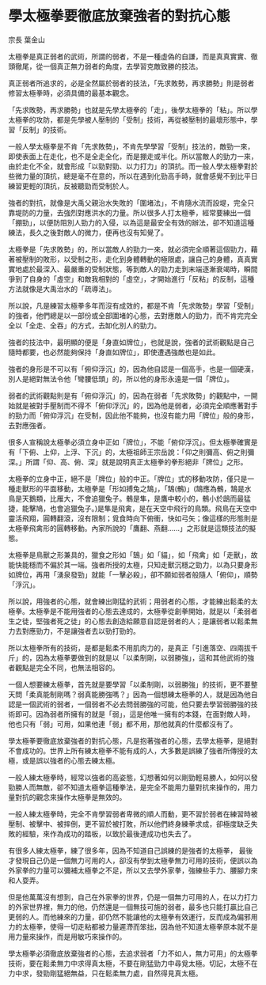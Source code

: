 # 學太極拳要徹底放棄強者的對抗心態

宗長
葉金山

太極拳是真正弱者的武術，所謂的弱者，不是一種虛偽的自謙，而是真真實實、徹頭徹尾，從一個真正無力弱者的角度，去學習克敵致勝的技法。

真正弱者所追求的，必是全然屬於弱者的技法，「先求敗勢，再求勝勢」則是弱者修習太極拳時，必須具備的最基本觀念。

「先求敗勢，再求勝勢」也就是先學太極拳的「走」，後學太極拳的「粘」。所以學太極拳的攻防，都是先學被人壓制的「受制」技術，再從被壓制的最壞形態中，學習「反制」的技術。

一般人學太極拳是不肯「先求敗勢」，不肯先學學習「受制」技法的，敵勁一來，即使表面上在走化，也不是全走全化，而是掤走或半化。所以當敵人的勁力一來，由於走化不全，就會形成「以勁對勁、以力打力」的頂抗。而一般人學太極拳對於些微力量的頂抗，總是毫不在意的，所以在遇到化勁高手時，就會感覺不到比平日練習更輕的頂抗，反被聽勁而受制於人。

強者的對抗，就像是大禹父親治水失敗的「圍堵法」，不肯隨水流而設堤，完全只靠堤防的力量，去強烈對應洪水的力量。所以很多人打太極拳，經常要練出一個「掤勁」，以便防阻別人勁力的入侵，以為這是最安全有效的辦法，卻不知道這種練法，長久之後對敵人的微力，便再也沒有知覺了。

太極拳是「先求敗勢」的，所以當敵人的勁力一來，就必須完全順著這個勁力，藉著被壓制的敗形，以受制之形，走化到身體轉動的極限處，讓自己的身體，真真實實地處於最深入、最嚴重的受制狀態，等到敵人的勁力走到末端逐漸衰竭時，瞬間爭到了自身的「虛空」和敵我相對的「虛空」，才開始進行「反粘」的反制，這種方法就像是大禹治水的「疏導法」。

所以說，凡是練習太極拳多年而沒有成效的，都是不肯「先求敗勢」學習「受制」的強者，他們總是以一部份或全部圍堵的心態，去對應敵人的勁力，而不肯完完全全以「全走、全吞」的方式，去缷化別人的勁力。

強者的技法中，最明顯的便是「身直如牌位」，也就是說，強者的武術觀點是自己隨時都要，也必然能夠保持「身直如牌位」，即使遭遇強敵也是如此。

強者的身形是不可以有「俯仰浮沉」的，因為他自認是一個高手，也是一個硬漢，別人是絕對無法令他「彎腰低頭」的，所以他的身形永遠是一個「牌位」。

弱者的武術觀點則是有「俯仰浮沉」的，因為在弱者「先求敗勢」的觀點中，一開始就是被對手壓制而不得不「俯仰浮沉」的，因為他是弱者，必須完全順應著對手的勁力而「俯仰浮沉」在受制，因此他不能夠，也沒有能力用「牌位」般的身形，去對應強者。

很多人宣稱說太極拳必須立身中正如「牌位」，不能「俯仰浮沉」。但太極拳確實是有「下俯、上仰，上浮、下沉」的，太極祖師王宗岳說：「仰之則彌高、俯之則彌深。」所謂「仰、高、俯、深」就是說明真正太極拳的拳形絕非「牌位」之形。

太極拳的立身中正，絕不是「牌位」般的中正。「牌位」式的移動攻防，僅只是一種走獸形的平面移動，太極拳是「形如搏兔之鵠」，「鵠(鶻)」(鵠應為鶻，鵠是水鳥是天鵝類，比雁大，不會追獵兔子。鶻是隼，是鷹中較小的，鶻小於鴟而最猛捷，能擊鳩，也會追獵兔子。)是隼是飛禽，是在天空中飛行的鳥類。飛鳥在天空中靈活飛翔，圓轉翻滾，沒有限制；覓食時向下俯衝，快如弓矢；像這樣的形態則是太極拳飛禽形的圓轉移動。內家所說的「鷹翻、燕翻......」之形就是這類技法的擬態。

太極拳是鳥獸之形兼具的，獵食之形如「鵠」如「貓」，如「飛禽」如「走獸」，故能快能穩而不偏於其一端。強者所授的太極，只知走獸沉穩之勁力，以為只要身形如牌位，再用「湧泉發勁」就能「一擊必殺」，卻不願如弱者般隨人「俯仰」，順勢「浮沉」。

所以說，用強者的心態，就會練出剛猛的武術；用弱者的心態，才能練出鬆柔的太極拳。太極拳是不能用強者的心態去達成的，太極拳從創拳開始，就是以「柔弱者生之徒，堅強者死之徒」的心態去創造給願意自認是弱者的人；是讓弱者以鬆柔無力去對應勁力，不是讓強者去以勁打勁的。

所以太極拳所有的技術，是都是鬆柔不用肌肉力的，是真正「引進落空、四兩拔千斤」的，因為太極拳要做到的就是以「以柔制剛，以弱勝強」，這和其他武術的強者觀點是完全不同，也無法相容的。

一個人想要練太極拳，首先就是要學習「以柔制剛，以弱勝強」的技術，更不要整天問「柔真能制剛嗎？弱真能勝強嗎？」因為一個想練太極拳的人，就是因為他自認是一個武術的弱者，一個弱者不必去問弱勝強的可能，他只要去學習弱勝強的技術即可。因為弱者所擁有的就是「弱」，這是他唯一擁有的本錢，在面對敵人時，他也只有「弱」可用，如果他連「弱」都不用，那他就真的什麼都沒有了。

學太極拳要徹底放棄強者的對抗心態，凡是抱著強者的心態，去學太極拳，是絕對不會成功的。世界上所有練太極拳不能有成的人，大多數是誤練了強者所傳授的太極，或是誤以強者的心態去練太極。

一般人練太極拳時，經常以強者的高姿態，幻想著如何以剛勁輕易勝人，如何以發勁勝人而無敵，卻不知道太極拳這種拳法，是完全不能用力量對抗來操作的，用力量對抗的觀念來操作太極拳是無效的。

一般人練太極拳時，完全不肯學習弱者卑微的順人而動，更不習於弱者在練習時被壓制、被擊中、被摔倒，更不習於被打敗，所以他們終身練拳求成，卻極度缺乏失敗的經驗，來作為成功的踏板，以致於最後連成功也失去了。

有很多人練太極拳，練了很多年，因為不知道自己誤練的是強者的太極拳， 最後才發現自己仍是一個無力可用的人，卻沒有學到太極拳無力可用的技術，便誤以為外家拳的力量可以彌補太極拳之不足，所以又去學外家拳，強練些手力、腰腳力來和人耍弄。

但是他萬萬沒有想到，自己在外家拳的世界，仍是一個無力可用的人，在以力打力的外家世界裡，無力的他，仍然還是一個無技可施的弱者，最多也只能打贏比自己更弱的人。而他練來的力量，卻仍然不能讓他的太極拳有效運行，反而成為偏邪用力的太極拳，使得一切走粘都被力量遲滯而笨拙，因為他不知道太極拳原本就不是用力量來操作，而是用敏巧來操作的。

學太極拳必須徹底放棄強者的心態，去追求弱者「力不如人，無力可用」的太極拳技術，要在鬆柔無力中求得真太極，不要在剛猛勁力中尋覓太極。切記，太極不在力中求，發勁剛猛絕無益，只在鬆柔無力處，自然得見真太極。